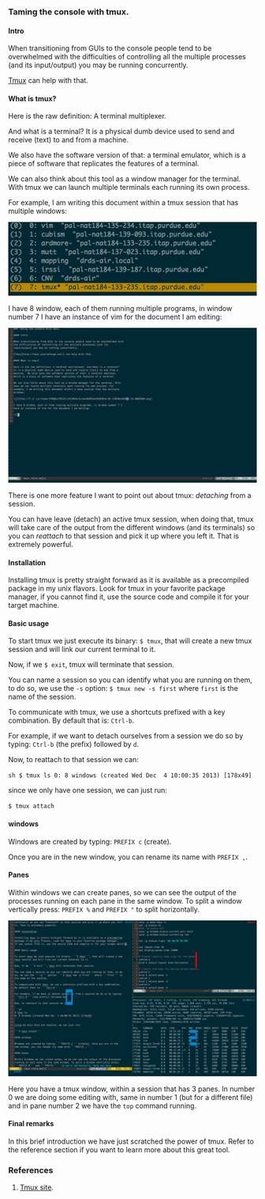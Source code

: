 ### Taming the console with tmux.

#### Intro

When transitioning from GUIs to the console people tend to be overwhelmed with
the difficulties of controlling all the multiple processes (and its
input/output) you may be running concurrently.

[Tmux](http://tmux.sourceforge.net/) can help with that.

#### What is tmux?

Here is the raw definition: A terminal multiplexer.

And what is a terminal?  It is a physical dumb device used to send and receive
(text) to and from a machine.

We also have the software version of that: a terminal emulator, which is a
piece of software that replicates the features of a terminal.

We can also think about this tool as a window manager for the terminal. With
tmux we can launch multiple terminals each running its own process.

For example, I am writing this document within a tmux session that has multiple
windows:

![](img/tmux/windows.png)

I have 8 window, each of them running multiple programs, in window number 7 I
have an instance of vim for the document I am editing:

![](img/tmux/vim.png)

There is one more feature I want to point out about tmux: *detaching* from a
session.

You can have leave (detach) an active tmux session, when doing that, tmux will
take care of the output from the different windows (and its terminals) so you
can *reattach* to that session and pick it up where you left it. That is
extremely powerful.

#### Installation

Installing tmux is pretty straight forward as it is available as a precompiled
package in my unix flavors. Look for tmux in your favorite package manager, if
you cannot find it, use the source code and compile it for your target machine.

#### Basic usage

To start tmux we just execute its binary: `$ tmux`, that will create a new
tmux session and will link our current terminal to it.

Now, if we `$ exit`, tmux will terminate that session.

You can name a session so you can identify what you are running on them, to do
so, we use the `-s` option: `$ tmux new -s first` where `first` is
the name of the session.

To communicate with tmux, we use a shortcuts prefixed with a key combination.
By default that is: `Ctrl-b`.

For example, if we want to detach ourselves from a session we do so by typing:
`Ctrl-b` (the prefix) followed by `d`.

Now, to reattach to that session we can:

`sh
$ tmux ls
0: 8 windows (created Wed Dec  4 10:00:35 2013) [178x49]
`

since we only have one session, we can just run:

`$ tmux attach`

#### windows

Windows are created by typing: `PREFIX c` (create).

Once you are in the new window, you can rename its name with `PREFIX ,`.

#### Panes

Within windows we can create panes, so we can see the output of the processes
running on each pane in the same window. To split a window vertically press:
`PREFIX %` and `PREFIX "` to split horizontally.

![](img/tmux/panels.png)

Here you have a tmux window, within a session that has 3 panes. In number 0
we are doing some editing with, same in number 1 (but for a different file) and
in pane number 2 we have the `top` command running.

#### Final remarks

In this brief introduction we have just scratched the power of tmux. Refer to
the reference section if you want to learn more about this great tool.


### References

1. [Tmux site](http://tmux.sourceforge.net/).
